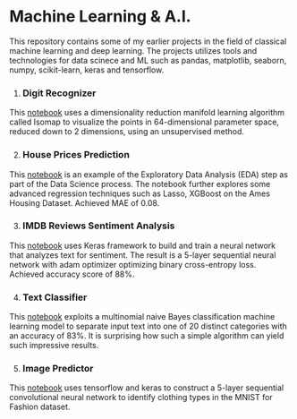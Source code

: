 # Machine Learning & A.I.
This repository contains some of my earlier projects in the field of classical machine learning and deep learning. The projects utilizes tools and technologies for data scinece and ML such as pandas, matplotlib, seaborn, numpy, scikit-learn, keras and tensorflow.

1. ### Digit Recognizer  
This [notebook](https://github.com/divyaprakash0426/Machine-Learning-AI/blob/master/Handwritten_Digits.ipynb) uses a dimensionality reduction manifold learning algorithm called Isomap to visualize the points in 64-dimensional parameter space, reduced down to 2 dimensions, using an unsupervised method.

2. ### House Prices Prediction  
This [notebook](https://github.com/divyaprakash0426/Machine-Learning-AI/blob/master/House_prices_prediction.ipynb) is an example of the Exploratory Data Analysis (EDA) step as part of the Data Science process. The notebook further explores some advanced regression techniques such as Lasso, XGBoost on the Ames Housing Dataset. Achieved MAE of 0.08.

3. ### IMDB Reviews Sentiment Analysis  
This [notebook](https://github.com/divyaprakash0426/Machine-Learning-AI/blob/master/sentiment_analysis_keras.ipynb) uses Keras framework to build and train a neural network that analyzes text for sentiment. The result is a 5-layer sequential neural network with adam optimizer optimizing binary cross-entropy loss.   
Achieved accuracy score of 88%.

4. ### Text Classifier  
This [notebook](https://github.com/divyaprakash0426/Machine-Learning-AI/blob/master/Text_Classifier.ipynb) exploits a multinomial naive Bayes classification machine learning model to separate input text into one of 20 distinct categories with an accuracy of 83%. It is surprising how such a simple algorithm can yield such impressive results.

5. ### Image Predictor  
This [notebook](https://github.com/divyaprakash0426/Machine-Learning-AI/blob/master/Clothing_Image_Predictor.ipynb) uses tensorflow and keras to construct a 5-layer sequential convolutional neural network to identify clothing types in the MNIST for Fashion dataset.